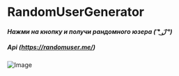 # RandomUserGenerator
#### *Нажми на кнопку и получи рандомного юзера ( ͡° ل͜ ͡°)*
##### **Api (https://randomuser.me/)**
![Image](https://i.imgur.com/KG9Nv7j.png)
